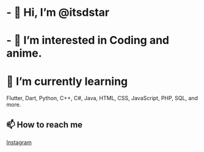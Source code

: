 # - 👋 Hi, I’m @itsdstar
# - 👀 I’m interested in Coding and anime.
# 🌱 I’m currently learning
Flutter, Dart, Python, C++, C#, Java, HTML, CSS, JavaScript, PHP, SQL, and more.
## 📫 How to reach me
[Instagram](https://www.instagram.com/its_d_star/)